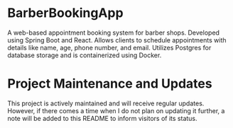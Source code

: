 # BarberBookingApp
A web-based appointment booking system for barber shops. Developed using Spring Boot and React. Allows clients to schedule appointments with details like name, age, phone number, and email. Utilizes Postgres for database storage and is containerized using Docker.

# Project Maintenance and Updates
This project is actively maintained and will receive regular updates. However, if there comes a time when I do not plan on updating it further, a note will be added to this README to inform visitors of its status.
